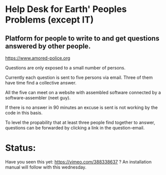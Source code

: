 # Help Desk for Earth' Peoples Problems (except IT)

## Platform for people to write to and get questions answered by other people.

https://www.amored-police.org

Questions are only exposed to a small number of persons.

Currently each question is sent to five persons via email. Three of them have time find a collective answer.

All the five can meet on a website with assembled software connected by a software-assembler (neet guy).

If there is no answer in 90 minutes an excuse is sent is not working by the code in this basis.

To level the propability that at least three people find together to answer, questions can be forwarded by clicking a link in the question-email.

# Status:
Have you seen this yet: https://vimeo.com/388338637 ? An installation manual will follow with this wednesday.
